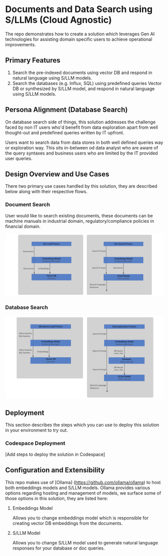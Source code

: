 # Documents and Data Search using S/LLMs (Cloud Agnostic)

The repo demonstrates how to create a solution which leverages Gen AI technologies for assisting domain specific users to achieve operational improvements.

## Primary Features

1. Search the pre-indexed documents using vector DB and respond in natural language using S/LLM models.
2. Search the databases (e.g. Influx, SQL) using predefined queries Vector DB or synthesized by S/LLM model, and respond in natural language using S/LLM models.

## Persona Alignment (Database Search)

On database search side of things, this solution addresses the challenge faced by non IT users who'd benefit from data exploration apart from well thought-out and predefined queries written by IT upfront.

Users want to search data from data stores in both well defined queries way or exploration way. This sits in-between od data analyst who are aware of the query syntaxes and business users who are limited by the IT provided user queries.

## Design Overview and Use Cases

There two primary use cases handled by this solution, they are described below along with their respective flows.

### Document Search

User would like to search existing documents, these documents can be machine manuals in industrial domain, regulatory/compliance policies in financial domain.

![Document Search Process](docs/images/rag-doc-process.png?raw=true "Document Search Process")

### Database Search

![Database Search Process](docs/images/rag-db-process.png?raw=true "Database Search Process")

## Deployment

This section describes the steps which you can use to deploy this solution in your environment to try out.

### Codespace Deployment

[Add steps to deploy the solution in Codespace]

## Configuration and Extensibility

This repo makes use of [Ollama] (https://github.com/ollama/ollama) to host both embeddings models and S/LLM models. Ollama provides various options regarding hosting and management of models, we surface some of those options in this solution, they are listed here:

1. Embeddings Model

   Allows you to change embeddings model which is responsible for creating vector DB embeddings from the documents.
2. S/LLM Model

   Allows you to change S/LLM model used to generate natural language responses for your database or doc queries.
